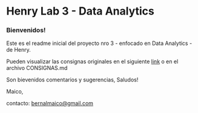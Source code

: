 # Henry Lab 3 - Data Analytics

### Bienvenidos!

Este es el readme inicial del proyecto nro 3 - enfocado en Data Analytics - de Henry.

Pueden visualizar las consignas originales en el siguiente [link](https://github.com/soyHenry/PI03-Analytics) o en el archivo CONSIGNAS.md

Son bievenidos comentarios y sugerencias,
Saludos!

Maico,

contacto: bernalmaico@gmail.com
